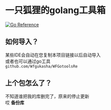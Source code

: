 
# 一只狐狸的golang工具箱
[![Go Reference](https://pkg.go.dev/badge/github.com/Wfgukasha/WFGotoolsRe.svg)](https://pkg.go.dev/github.com/Wfgukasha/WFGotoolsRe)
## 如何导入？
某些IDE会自动在您复制本项目链接以后自动导入</br>
或者也可以通过go工具</br>
`github.com/Wfgukasha/WFGotoolsRe`
## 上个包怎么了？
不知道谁把我的库删完了，原来的停止更新</br>
哎
**备份库**
